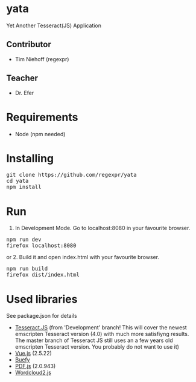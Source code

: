 # yata
Yet Another Tesseract(JS) Application

## Contributor
* Tim Niehoff (regexpr)

## Teacher
* Dr. Efer

# Requirements
* Node (npm needed)

# Installing
<pre>
git clone https://github.com/regexpr/yata
cd yata
npm install
</pre>

# Run
1. In Development Mode. Go to localhost:8080 in your favourite browser.
<pre>
npm run dev
firefox localhost:8080
</pre>
or
2. Build it and open index.html with your favourite browser.
<pre>
npm run build
firefox dist/index.html
</pre>

# Used libraries
See package.json for details
* [Tesseract.JS](https://github.com/naptha/tesseract.js) (from 'Development' branch! This will cover the newest emscripten Tesseract version (4.0) with much more satisfiyng results. The master branch of Tesseract JS still uses an a few years old emscripten Tesseract version. You probably do not want to use it)
* [Vue.js](https://github.com/vuejs/vue) (2.5.22)
* [Buefy](https://github.com/buefy/buefy)
* [PDF.js](https://github.com/mozilla/pdf.js/) (2.0.943)
* [Wordcloud2.js](https://github.com/timdream/wordcloud2.js/)
